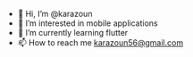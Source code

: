 - 👋 Hi, I’m @karazoun
- 👀 I’m interested in mobile applications
- 🌱 I’m currently learning flutter
- 📫 How to reach me karazoun56@gmail.com

<!---
karazoun/karazoun is a ✨ special ✨ repository because its `README.md` (this file) appears on your GitHub profile.
You can click the Preview link to take a look at your changes.
--->
